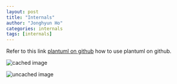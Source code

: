 ```yaml
---
layout: post
title: "Internals"
author: "Jonghyun Ho"
categories: internals
tags: [internals]
---
```


Refer to this link [plantuml on github] how to use plantuml on github.

![cached image](http://www.plantuml.com/plantuml/proxy?src=https://raw.github.com/plantuml/plantuml-server/master/src/main/webapp/resource/test2diagrams.txt)

![uncached image](http://www.plantuml.com/plantuml/proxy?cache=no&src=https://raw.github.com/plantuml/plantuml-server/master/src/main/webapp/resource/test2diagrams.txt)

[plantuml on github]: https://blog.anoff.io/2018-07-31-diagrams-with-plantuml/
